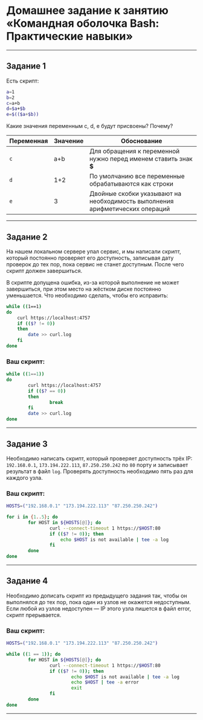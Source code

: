# Домашнее задание к занятию «Командная оболочка Bash: Практические навыки»

------

## Задание 1

Есть скрипт:

```bash
a=1
b=2
c=a+b
d=$a+$b
e=$(($a+$b))
```

Какие значения переменным c, d, e будут присвоены? Почему?

| Переменная  | Значение | Обоснование |
| ------------- | ------------- | ------------- |
| `c`  | a+b  | Для обращения к переменной нужно перед именем ставить знак **$** |
| `d`  | 1+2  | По умолчанию все переменные обрабатываются как строки |
| `e`  | 3 | Двойные скобки указывают на необходимость выполнения арифметических операций 

----

## Задание 2

На нашем локальном сервере упал сервис, и мы написали скрипт, который постоянно проверяет его доступность, записывая дату проверок до тех пор, пока сервис не станет доступным. После чего скрипт должен завершиться. 

В скрипте допущена ошибка, из-за которой выполнение не может завершиться, при этом место на жёстком диске постоянно уменьшается. Что необходимо сделать, чтобы его исправить:

```bash
while ((1==1)
do
	curl https://localhost:4757
	if (($? != 0))
	then
		date >> curl.log
	fi
done
```

### Ваш скрипт:

```bash
while ((1==1))
do
        curl https://localhost:4757
        if (($? == 0))
        then
                break
        fi
        date >> curl.log
done
```

---

## Задание 3

Необходимо написать скрипт, который проверяет доступность трёх IP: `192.168.0.1`, `173.194.222.113`, `87.250.250.242` по `80` порту и записывает результат в файл `log`. Проверять доступность необходимо пять раз для каждого узла.

### Ваш скрипт:

```bash
HOSTS=("192.168.0.1" "173.194.222.113" "87.250.250.242")

for i in {1..5}; do
        for HOST in ${HOSTS[@]}; do
                curl --connect-timeout 1 https://$HOST:80
                if (($? != 0)); then
                	echo $HOST is not available | tee -a log
                fi
        done
done
```

---
## Задание 4

Необходимо дописать скрипт из предыдущего задания так, чтобы он выполнялся до тех пор, пока один из узлов не окажется недоступным. Если любой из узлов недоступен — IP этого узла пишется в файл error, скрипт прерывается.

### Ваш скрипт:

```bash
HOSTS=("192.168.0.1" "173.194.222.113" "87.250.250.242")

while ((1 == 1)); do
        for HOST in ${HOSTS[@]}; do
                curl --connect-timeout 1 https://$HOST:80
                if (($? != 0)); then
                        echo $HOST is not available | tee -a log
                        echo $HOST | tee -a error
                        exit
                fi
        done
done
```

---

